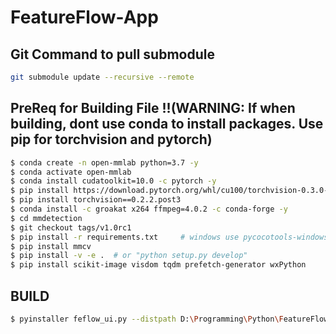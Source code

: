 # FeatureFlow-App

## Git Command to pull submodule

```bash
git submodule update --recursive --remote
```

## PreReq for Building File !!(WARNING: If when building, dont use conda to install packages. Use pip for torchvision and pytorch)

```bash
$ conda create -n open-mmlab python=3.7 -y
$ conda activate open-mmlab
$ conda install cudatoolkit=10.0 -c pytorch -y
$ pip install https://download.pytorch.org/whl/cu100/torchvision-0.3.0-cp37-cp37m-win_amd64.whl #pytorch 1.1.0
$ pip install torchvision==0.2.2.post3
$ conda install -c groakat x264 ffmpeg=4.0.2 -c conda-forge -y
$ cd mmdetection
$ git checkout tags/v1.0rc1
$ pip install -r requirements.txt     # windows use pycocotools-windows
$ pip install mmcv
$ pip install -v -e .  # or "python setup.py develop"
$ pip install scikit-image visdom tqdm prefetch-generator wxPython


```

## BUILD

```bash
$ pyinstaller feflow_ui.py --distpath D:\Programming\Python\FeatureFlow-Build -n FeatureFlow-App -y --clean --add-data .\checkpoints\FeFlow.ckpt;.\checkpoints\ --add-data .\final-model\bdcn_pretrained_on_bsds500.pth;.\final-model\ --add-data .\formbuilder\noname.xrc;.\formbuilder\ --add-binary ffmpeg.exe;.
```
